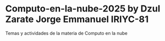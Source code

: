 # Computo-en-la-nube-2025 by Dzul Zarate Jorge Emmanuel IRIYC-81
Temas y actividades de la materia de Computo en la nube
